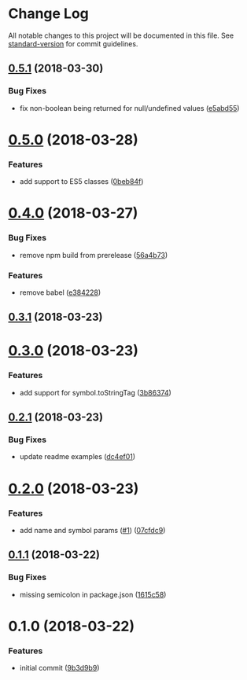 # Change Log

All notable changes to this project will be documented in this file. See [standard-version](https://github.com/conventional-changelog/standard-version) for commit guidelines.

<a name="0.5.1"></a>
## [0.5.1](https://github.com/moxystudio/js-class-is/compare/v0.5.0...v0.5.1) (2018-03-30)


### Bug Fixes

* fix non-boolean being returned for null/undefined values ([e5abd55](https://github.com/moxystudio/js-class-is/commit/e5abd55))



<a name="0.5.0"></a>
# [0.5.0](https://github.com/moxystudio/js-class-is/compare/v0.4.0...v0.5.0) (2018-03-28)


### Features

* add support to ES5 classes ([0beb84f](https://github.com/moxystudio/js-class-is/commit/0beb84f))



<a name="0.4.0"></a>
# [0.4.0](https://github.com/moxystudio/js-class-is/compare/v0.3.1...v0.4.0) (2018-03-27)


### Bug Fixes

* remove npm build from prerelease ([56a4b73](https://github.com/moxystudio/js-class-is/commit/56a4b73))


### Features

* remove babel ([e384228](https://github.com/moxystudio/js-class-is/commit/e384228))



<a name="0.3.1"></a>
## [0.3.1](https://github.com/moxystudio/js-class-is/compare/v0.3.0...v0.3.1) (2018-03-23)



<a name="0.3.0"></a>
# [0.3.0](https://github.com/moxystudio/js-class-is/compare/v0.2.1...v0.3.0) (2018-03-23)


### Features

* add support for symbol.toStringTag ([3b86374](https://github.com/moxystudio/js-class-is/commit/3b86374))



<a name="0.2.1"></a>
## [0.2.1](https://github.com/moxystudio/js-class-is/compare/v0.2.0...v0.2.1) (2018-03-23)


### Bug Fixes

* update readme examples ([dc4ef01](https://github.com/moxystudio/js-class-is/commit/dc4ef01))



<a name="0.2.0"></a>
# [0.2.0](https://github.com/moxystudio/js-class-is/compare/v0.1.1...v0.2.0) (2018-03-23)


### Features

* add name and symbol params ([#1](https://github.com/moxystudio/js-class-is/issues/1)) ([07cfdc9](https://github.com/moxystudio/js-class-is/commit/07cfdc9))



<a name="0.1.1"></a>
## [0.1.1](https://github.com/moxystudio/js-is-class-decorator/compare/v0.1.0...v0.1.1) (2018-03-22)


### Bug Fixes

* missing semicolon in package.json ([1615c58](https://github.com/moxystudio/js-is-class-decorator/commit/1615c58))



<a name="0.1.0"></a>
# 0.1.0 (2018-03-22)


### Features

* initial commit ([9b3d9b9](https://github.com/moxystudio/js-is-class-decorator/commit/9b3d9b9))
